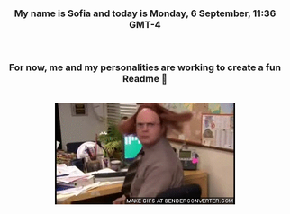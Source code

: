 


<div align="center">
<h3 >My name is Sofia and today is Monday, 6 September, 11:36 GMT-4</h3><br>
<h3 >For now, me and my personalities are working to create a fun Readme 👋
</h3><br>
<img src='img/dwight.gif' alt='working...'/>
</div>
